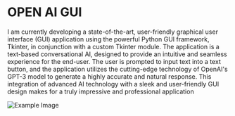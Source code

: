 # OPEN AI GUI

I am currently developing a state-of-the-art, user-friendly graphical user interface (GUI) application using the powerful Python GUI framework, Tkinter, in conjunction with a custom Tkinter module. The application is a text-based conversational AI, designed to provide an intuitive and seamless experience for the end-user. The user is prompted to input text into a text button, and the application utilizes the cutting-edge technology of OpenAI's GPT-3 model to generate a highly accurate and natural response. This integration of advanced AI technology with a sleek and user-friendly GUI design makes for a truly impressive and professional application




![Example Image](openai_gui/images/image1.png)
